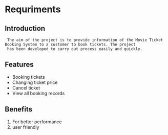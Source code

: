 # Requriments

## Introduction
     The aim of the project is to provide information of the Movie Ticket Booking System to a customer to book tickets. The project 
     has been developed to carry out process easily and quickly.
     
## Features
* Booking tickets
* Changing ticket price
* Cancel ticket
* View all booking records

## Benefits
1. For better performance
2.  user friendly
